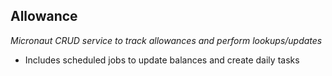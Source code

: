 ## Allowance 

*Micronaut CRUD service to track allowances and perform lookups/updates*

* Includes scheduled jobs to update balances and create daily tasks

